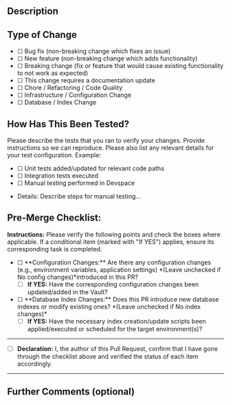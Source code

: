 <!--
Thank you for contributing! Please fill out the template below to help reviewers understand your changes.
-->

## Description

<!--
Please include a summary of the change and which issue is fixed or feature is added.
Link jira ids
Describe the motivation and context for this change.
-->

## Type of Change

<!--
Please delete options that are not relevant.
-->

- [ ] <!-- Choice#1 --> Bug fix (non-breaking change which fixes an issue)
- [ ] <!-- Choice#1 --> New feature (non-breaking change which adds functionality)
- [ ] <!-- Choice#1 --> Breaking change (fix or feature that would cause existing functionality to not work as expected)
- [ ] <!-- Choice#1 --> This change requires a documentation update
- [ ] <!-- Choice#1 --> Chore / Refactoring / Code Quality
- [ ] <!-- Choice#1 --> Infrastructure / Configuration Change
- [ ] <!-- Choice#1 -->Database / Index Change

## How Has This Been Tested?


Please describe the tests that you ran to verify your changes.
Provide instructions so we can reproduce. Please also list any relevant details for your test configuration.
Example:
- [ ] <!-- Choice#2,multiple --> Unit tests added/updated for relevant code paths
- [ ] <!-- Choice#2,multiple --> Integration tests executed
- [ ] <!-- Choice#2,multiple --> Manual testing performed in Devspace
- Details: Describe steps for manual testing...



## Pre-Merge Checklist:

**Instructions:** Please verify the following points and check the boxes where applicable. If a conditional item (marked with "If YES") applies, ensure its corresponding task is completed.

- [ ] <!-- Optional --> **Configuration Changes:** Are there any configuration changes (e.g., environment variables, application settings) *(Leave unchecked if No config changes)*introduced in this PR?
  - [ ] **If YES:** Have the corresponding configuration changes been updated/added in the Vault? 

- [ ] <!-- Optional --> **Database Index Changes:** Does this PR introduce new database indexes or modify existing ones? *(Leave unchecked if No index changes)*
  - [ ] **If YES:** Have the necessary index creation/update scripts been applied/executed or scheduled for the target environment(s)? 

---

- [ ] **Declaration:** I, the author of this Pull Request, confirm that I have gone through the checklist above and verified the status of each item accordingly.

---

## Further Comments (optional)

<!-- Add any other context or comments about the pull request here. -->
